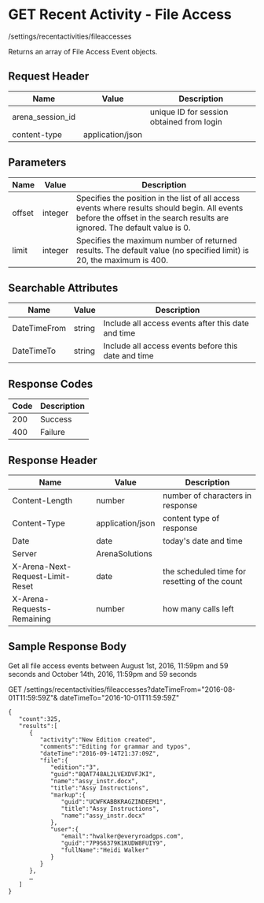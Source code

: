 # GET Recent Activity - File Access
/settings/recentactivities/fileaccesses

Returns an array of File Access Event objects.

## Request Header

| Name  | Value  | Description  |
|  --- |  --- |  --- | 
| arena_session_id  |   | unique ID for session obtained from login  |
| content-type  | application/json  |   |

## Parameters

| Name  | Value  | Description  |
|  --- |  --- |  --- | 
| offset  | integer  | Specifies the position in the list of all access events where results should begin. All events before the offset in the search results are ignored. The default value is 0.   |
| limit  | integer  | Specifies the maximum number of returned results. The default value \(no specified limit\) is 20, the maximum is 400.  |

## Searchable Attributes

| Name  | Value  | Description  |
|  --- |  --- |  --- | 
| DateTimeFrom  | string  | Include all access events after this date and time  |
| DateTimeTo  | string  | Include all access events before this date and time  |

## Response Codes

| Code  | Description  |
|  --- |  --- | 
| 200  | Success  |
| 400  | Failure  |

## Response Header

| Name  | Value  | Description  |
|  --- |  --- |  --- | 
| Content-Length  | number  | number of characters in response  |
| Content-Type  | application/json  | content type of response  |
| Date  | date  | today's date and time  |
| Server  | ArenaSolutions  |   |
| X-Arena-Next-Request-Limit-Reset   | date  | the scheduled time for resetting of the count  |
| X-Arena-Requests-Remaining   | number  | how many calls left  |

## Sample Response Body
Get all file access events between August 1st, 2016, 11:59pm and 59 seconds and October 14th, 2016, 11:59pm and 59 seconds

GET /settings/recentactivities/fileaccesses?dateTimeFrom="2016-08-01T11:59:59Z"& dateTimeTo="2016-10-01T11:59:59Z"

```
{  
   "count":325,
   "results":[  
      {  
         "activity":"New Edition created",
         "comments":"Editing for grammar and typos",
         "dateTime":"2016-09-14T21:37:09Z",
         "file":{  
            "edition":"3",
            "guid":"8QAT748AL2LVEXDVFJKI",
            "name":"assy_instr.docx",
            "title":"Assy Instructions",
            "markup":{  
               "guid":"UCWFKABBKRAGZINDEEM1",
               "title":"Assy Instructions",
               "name":"assy_instr.docx"
            },
            "user":{  
               "email":"hwalker@everyroadgps.com",
               "guid":"7P9S6379K1KUDW8FUIY9",
               "fullName":"Heidi Walker"
            }
         }
      },
      …
   ]
}
```
